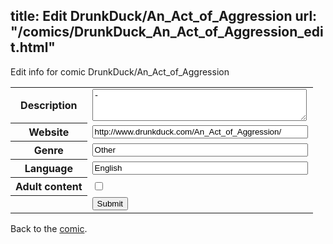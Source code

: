 title: Edit DrunkDuck/An_Act_of_Aggression
url: "/comics/DrunkDuck_An_Act_of_Aggression_edit.html"
---
Edit info for comic DrunkDuck/An_Act_of_Aggression

<form name="comic" action="http://gaepostmail.appspot.com/comic/" method="post">
<table class="comicinfo">
<tr>
<th>Description</th><td><textarea name="description" cols="40" rows="3">-</textarea></td>
</tr>
<tr>
<th>Website</th><td><input type="text" name="url" value="http://www.drunkduck.com/An_Act_of_Aggression/" size="40"/></td>
</tr>
<tr>
<th>Genre</th><td><input type="text" name="genre" value="Other" size="40"/></td>
</tr>
<tr>
<th>Language</th><td><input type="text" name="language" value="English" size="40"/></td>
</tr>
<tr>
<th>Adult content</th><td><input type="checkbox" name="adult" value="adult" /></td>
</tr>
<tr>
<th></th><td>
<input type="hidden" name="comic" value="DrunkDuck_An_Act_of_Aggression" />
<input type="submit" name="submit" value="Submit" />
</td>
</tr>
</table>
</form>

Back to the [comic](DrunkDuck_An_Act_of_Aggression.html).
